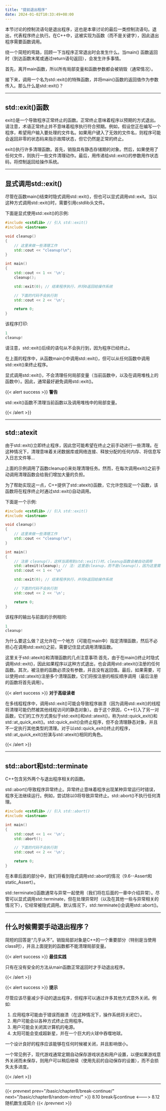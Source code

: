 ```yaml
---
title: "提前退出程序"
date: 2024-01-02T10:33:49+08:00
---
```


本节讨论的控制流语句是退出程序，这也是本章讨论的最后一类控制流语句。退出，代表程序终止执行。在C++中，这被实现为函数（而不是关键字），因此退出程序需要函数调用。

绕一个简短的弯路，回顾一下当程序正常退出时会发生什么。当main() 函数返回时（到达函数末尾或通过return语句返回），会发生许多事情。

首先，离开main函数，所以所有局部变量和函数参数都会被销毁（通常情况）。

接下来，调用一个名为std::exit()的特殊函数，并将main()函数的返回值作为参数传入。那么什么是std::exit()？

***
## std::exit()函数

exit()是一个导致程序正常终止的函数。正常终止意味着程序以预期的方式退出。请注意，术语正常终止并不意味着程序执行符合预期。例如，假设您正在编写一个程序，希望用户输入要处理的文件名。如果用户键入了无效的文件名，则程序可能会返回非零的状态码来指示故障状态，但它仍然是正常的终止。

exit()执行许多清理函数。首先，销毁具有静态存储期的对象。然后，如果使用了任何文件，则执行一些文件清理动作。最后，用传递给std::exit()的参数用作状态码，将控制返回给操作系统。

***
## 显式调用std::exit()

尽管在函数main()结束时隐式调用std::exit()，但也可以显式调用std::exit。当以这种方式调用std::exit()时，需要引用cstdlib头文件。

下面是显式使用std::exit()的示例:

```C++
#include <cstdlib> // 引入 std::exit()
#include <iostream>

void cleanup()
{
    // 这里来做一些清理工作
    std::cout << "cleanup!\n";
}

int main()
{
    std::cout << 1 << '\n';
    cleanup();

    std::exit(0); // 结束程序执行，并将0返回给操作系统

    // 下面的代码不会执行到
    std::cout << 2 << '\n';

    return 0;
}
```

该程序打印:

```C++
1
cleanup!
```

请注意，std::exit()后续的语句从不会执行到，因为程序已经终止。

在上面的程序中，从函数main()中调用std::exit()，但可以从任何函数中调用std::exit()来终止程序。

显式调用std::exit()，不会清理任何局部变量（当前函数中，以及在调用堆栈上的函数中）。因此，通常最好避免调用std::exit()。

{{< alert success >}}
**警告**

std::exit()函数不清理当前函数以及调用堆栈中的局部变量。

{{< /alert >}}

***
## std::atexit

由于std::exit()立即终止程序，因此您可能希望在终止之前手动进行一些清理。在这种情况下，清理意味着关闭数据库或网络连接、释放分配的任何内存、将信息写入日志文件等…

上面的示例调用了函数cleanup()来处理清理任务。然而，在每次调用exit()之前手动调用清理函数会给我们增加大量的负担。

为了帮助实现这一点，C++提供了std::atexit()函数，它允许您指定一个函数，该函数将在程序终止时通过std::exit()自动调用。

下面是一个示例:

```C++
#include <cstdlib> // 引入 std::exit()
#include <iostream>

void cleanup()
{
    // 这里来做一些清理工作
    std::cout << "cleanup!\n";
}

int main()
{
    // 注册 cleanup()，这样当调用到std::exit()时，cleanup函数会被自动调用
    std::atexit(cleanup); // 注: 这里是cleanup，而不是cleanup()，因为这里需要的是一个函数，而不是函数调用
    std::cout << 1 << '\n'

    std::exit(0); // 结束程序执行，并将0返回给操作系统

    // 下面的代码不会执行到
    std::cout << 2 << '\n';

    return 0;
}
```

该程序的输出与前面的示例相同:

```C++
1
cleanup!
```

为什么要这么做？这允许在一个地方（可能在main中）指定清理函数，然后不必担心在调用std::exit()之前，需要记住显式调用清理函数。

这里关于std::atexit()和清理函数的几点注意事项:首先，由于在main()终止时隐式调用std::exit()，因此如果程序以这种方式退出，也会调用std::atexit()注册的任何函数。其次，被注册的函数必须没有参数，并且没有返回值。最后，如果需要，可以使用std::atexit()注册多个清理函数，它们将按注册的相反顺序调用（最后注册的函数将首先调用）。

{{< alert success >}}
**对于高级读者**

在多线程程序中，调用std::exit()可能会导致程序崩溃（因为调用std::exit()的线程将清理可能仍然被其他线程访问的静态对象）。由于这个原因，C++引入了另一对函数，它们的工作方式类似于std::exit()和std::atexit()，称为std::quick_exit()和std:∶at_quick_exit()。std::quick_exit()会终止程序，但不会清理静态对象，并且不一定执行其他类型的清理。对于以std::quick_exit()终止的程序，std::at_quick_exit()扮演与std:∶atexit()相同的角色。

{{< /alert >}}

***
## std::abort和std::terminate

C++包含另外两个与退出程序相关的函数。

std::abort()导致程序异常终止。异常终止意味着程序出现某种异常运行时错误，程序无法继续运行。例如，尝试除以0将导致异常终止。std::abort()不执行任何清理。

```C++
#include <cstdlib> // 引入 std::abort()
#include <iostream>

int main()
{
    std::cout << 1 << '\n';
    std::abort();

    // 下面的代码不会执行到
    std::cout << 2 << '\n';

    return 0;
}
```

在本章后面的部分中，我们将看到隐式调用std::abort的情况（9.6--Assert和static_Assert）。

std::terminate()函数通常与异常一起使用（我们将在后面的一章中介绍异常）。尽管可以显式调用std::terminate，但在处理异常时（以及在其他一些与异常相关的情况下），它经常被隐式调用。默认情况下，std::terminate()会调用std::abort()。

***
## 什么时候需要手动退出程序？

简短的回答是“几乎从不”。销毁局部对象是C++的一个重要部分（特别是当使用class时），并且上面提到的函数都不能清理局部变量。

{{< alert success >}}
**最佳实践**

只有在没有安全的方法从main函数正常返回时才手动退出程序。

{{< /alert >}}

{{< alert success >}}
**提示**

尽管应该尽量减少手动的退出程序，但程序可以通过许多其他方式意外关闭。例如:

1. 应用程序可能由于错误而崩溃（在这种情况下，操作系统将关闭它）。
2. 用户可能会以各种方式终止应用程序。
3. 用户可能会关闭其计算机的电源。
4. 太阳可能会变成超新星，并在一个巨大的火球中吞噬地球。


一个设计良好的程序应该能够在任何时候被关闭，并且影响很小。

一个常见例子，现代游戏通常定期自动保存游戏状态和用户设置，以便如果游戏意外关闭而未保存，则用户可以稍后继续（使用先前的自动保存的设置），而不会损失太多进度。

{{< /alert >}}

***

{{< prevnext prev="/basic/chapter8/break-continue/" next="/basic/chapter8/random-intro/" >}}
8.10 break与continue
<--->
8.12 随机数生成简介
{{< /prevnext >}}
